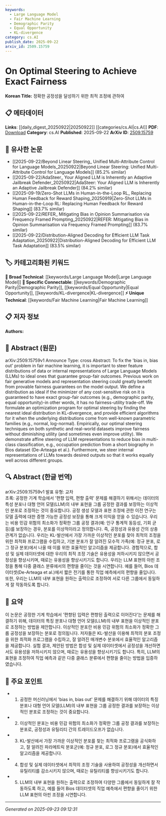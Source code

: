 ```yaml
---
keywords:
  - Large Language Model
  - Fair Machine Learning
  - Demographic Parity
  - Equal Opportunity
  - KL-divergence
category: cs.AI
publish_date: 2025-09-22
arxiv_id: 2509.15759
---
```


<!-- KEYWORD_LINKING_METADATA:
{
  "processed_timestamp": "2025-09-23T09:12:31.613368",
  "vocabulary_version": "1.0",
  "selected_keywords": [
    "Large Language Model",
    "Fair Machine Learning",
    "Demographic Parity",
    "Equal Opportunity",
    "KL-divergence"
  ],
  "rejected_keywords": [],
  "similarity_scores": {
    "Large Language Model": 0.85,
    "Fair Machine Learning": 0.78,
    "Demographic Parity": 0.8,
    "Equal Opportunity": 0.77,
    "KL-divergence": 0.79
  },
  "extraction_method": "AI_prompt_based",
  "budget_applied": true,
  "candidates_json": {
    "candidates": [
      {
        "surface": "Large Language Models",
        "canonical": "Large Language Model",
        "aliases": [
          "LLM",
          "Large Language Models"
        ],
        "category": "broad_technical",
        "rationale": "Central to the paper's discussion on steering representations to achieve fairness.",
        "novelty_score": 0.45,
        "connectivity_score": 0.9,
        "specificity_score": 0.7,
        "link_intent_score": 0.85
      },
      {
        "surface": "Fair Machine Learning",
        "canonical": "Fair Machine Learning",
        "aliases": [
          "Fair ML"
        ],
        "category": "unique_technical",
        "rationale": "Focus of the paper is on achieving fairness in machine learning models.",
        "novelty_score": 0.75,
        "connectivity_score": 0.65,
        "specificity_score": 0.8,
        "link_intent_score": 0.78
      },
      {
        "surface": "Demographic Parity",
        "canonical": "Demographic Parity",
        "aliases": [
          "Demographic Fairness"
        ],
        "category": "specific_connectable",
        "rationale": "A key fairness criterion discussed in the context of the paper.",
        "novelty_score": 0.6,
        "connectivity_score": 0.7,
        "specificity_score": 0.85,
        "link_intent_score": 0.8
      },
      {
        "surface": "Equal Opportunity",
        "canonical": "Equal Opportunity",
        "aliases": [
          "Equalized Odds"
        ],
        "category": "specific_connectable",
        "rationale": "Another fairness criterion that is crucial for the paper's objectives.",
        "novelty_score": 0.58,
        "connectivity_score": 0.68,
        "specificity_score": 0.82,
        "link_intent_score": 0.77
      },
      {
        "surface": "KL-divergence",
        "canonical": "KL-divergence",
        "aliases": [
          "Kullback-Leibler Divergence"
        ],
        "category": "specific_connectable",
        "rationale": "Used in the optimization process for steering distributions.",
        "novelty_score": 0.55,
        "connectivity_score": 0.75,
        "specificity_score": 0.78,
        "link_intent_score": 0.79
      }
    ],
    "ban_list_suggestions": [
      "bias",
      "utility",
      "optimization"
    ]
  },
  "decisions": [
    {
      "candidate_surface": "Large Language Models",
      "resolved_canonical": "Large Language Model",
      "decision": "linked",
      "scores": {
        "novelty": 0.45,
        "connectivity": 0.9,
        "specificity": 0.7,
        "link_intent": 0.85
      }
    },
    {
      "candidate_surface": "Fair Machine Learning",
      "resolved_canonical": "Fair Machine Learning",
      "decision": "linked",
      "scores": {
        "novelty": 0.75,
        "connectivity": 0.65,
        "specificity": 0.8,
        "link_intent": 0.78
      }
    },
    {
      "candidate_surface": "Demographic Parity",
      "resolved_canonical": "Demographic Parity",
      "decision": "linked",
      "scores": {
        "novelty": 0.6,
        "connectivity": 0.7,
        "specificity": 0.85,
        "link_intent": 0.8
      }
    },
    {
      "candidate_surface": "Equal Opportunity",
      "resolved_canonical": "Equal Opportunity",
      "decision": "linked",
      "scores": {
        "novelty": 0.58,
        "connectivity": 0.68,
        "specificity": 0.82,
        "link_intent": 0.77
      }
    },
    {
      "candidate_surface": "KL-divergence",
      "resolved_canonical": "KL-divergence",
      "decision": "linked",
      "scores": {
        "novelty": 0.55,
        "connectivity": 0.75,
        "specificity": 0.78,
        "link_intent": 0.79
      }
    }
  ]
}
-->

# On Optimal Steering to Achieve Exact Fairness

**Korean Title:** 정확한 공정성을 달성하기 위한 최적 조정에 관하여

## 📋 메타데이터

**Links**: [[daily_digest_20250922|20250922]] [[categories/cs.AI|cs.AI]]
**PDF**: [Download](https://arxiv.org/pdf/2509.15759.pdf)
**Category**: cs.AI
**Published**: 2025-09-22
**ArXiv ID**: [2509.15759](https://arxiv.org/abs/2509.15759)

## 🔗 유사한 논문
- [[2025-09-22/Beyond Linear Steering_ Unified Multi-Attribute Control for Language Models_20250922|Beyond Linear Steering: Unified Multi-Attribute Control for Language Models]] (85.2% similar)
- [[2025-09-22/AdaSteer_ Your Aligned LLM is Inherently an Adaptive Jailbreak Defender_20250922|AdaSteer: Your Aligned LLM is Inherently an Adaptive Jailbreak Defender]] (84.2% similar)
- [[2025-09-19/Zero-Shot LLMs in Human-in-the-Loop RL_ Replacing Human Feedback for Reward Shaping_20250919|Zero-Shot LLMs in Human-in-the-Loop RL: Replacing Human Feedback for Reward Shaping]] (83.7% similar)
- [[2025-09-22/REFER_ Mitigating Bias in Opinion Summarisation via Frequency Framed Prompting_20250922|REFER: Mitigating Bias in Opinion Summarisation via Frequency Framed Prompting]] (83.7% similar)
- [[2025-09-22/Distribution-Aligned Decoding for Efficient LLM Task Adaptation_20250922|Distribution-Aligned Decoding for Efficient LLM Task Adaptation]] (83.5% similar)

## 🏷️ 카테고리화된 키워드
**🧠 Broad Technical**: [[keywords/Large Language Model|Large Language Model]]
**🔗 Specific Connectable**: [[keywords/Demographic Parity|Demographic Parity]], [[keywords/Equal Opportunity|Equal Opportunity]], [[keywords/KL-divergence|KL-divergence]]
**⚡ Unique Technical**: [[keywords/Fair Machine Learning|Fair Machine Learning]]

## 📋 저자 정보

**Authors:** 

## 📄 Abstract (원문)

arXiv:2509.15759v1 Announce Type: cross 
Abstract: To fix the 'bias in, bias out' problem in fair machine learning, it is important to steer feature distributions of data or internal representations of Large Language Models (LLMs) to ideal ones that guarantee group-fair outcomes. Previous work on fair generative models and representation steering could greatly benefit from provable fairness guarantees on the model output. We define a distribution as ideal if the minimizer of any cost-sensitive risk on it is guaranteed to have exact group-fair outcomes (e.g., demographic parity, equal opportunity)-in other words, it has no fairness-utility trade-off. We formulate an optimization program for optimal steering by finding the nearest ideal distribution in KL-divergence, and provide efficient algorithms for it when the underlying distributions come from well-known parametric families (e.g., normal, log-normal). Empirically, our optimal steering techniques on both synthetic and real-world datasets improve fairness without diminishing utility (and sometimes even improve utility). We demonstrate affine steering of LLM representations to reduce bias in multi-class classification, e.g., occupation prediction from a short biography in Bios dataset (De-Arteaga et al.). Furthermore, we steer internal representations of LLMs towards desired outputs so that it works equally well across different groups.

## 🔍 Abstract (한글 번역)

arXiv:2509.15759v1 발표 유형: 교차  
초록: 공정한 기계 학습에서 '편향 입력, 편향 출력' 문제를 해결하기 위해서는 데이터의 특성 분포나 대형 언어 모델(LLM)의 내부 표현을 그룹 공정한 결과를 보장하는 이상적인 분포로 조정하는 것이 중요합니다. 공정 생성 모델과 표현 조정에 관한 이전 연구는 모델 출력에 대한 증명 가능한 공정성 보장을 통해 크게 이익을 얻을 수 있습니다. 우리는 비용 민감 위험의 최소화가 정확한 그룹 공정 결과(예: 인구 통계적 동등성, 기회 균등)를 보장하는 경우, 분포를 이상적이라고 정의합니다. 즉, 공정성과 유용성 간의 상충 관계가 없습니다. 우리는 KL-발산에서 가장 가까운 이상적인 분포를 찾아 최적의 조정을 위한 최적화 프로그램을 수립하고, 기본 분포가 잘 알려진 모수적 가족(예: 정규 분포, 로그 정규 분포)에서 나올 때 이를 위한 효율적인 알고리즘을 제공합니다. 경험적으로, 합성 및 실제 데이터셋에 대한 우리의 최적 조정 기술은 유용성을 저하시키지 않으면서 공정성을 향상시키며, 때로는 유용성을 향상시키기도 합니다. 우리는 LLM 표현의 아핀 조정을 통해 다중 클래스 분류에서의 편향을 줄이는 것을 시연합니다. 예를 들어, Bios 데이터셋(De-Arteaga et al.)에서 짧은 전기를 통한 직업 예측에서의 편향을 줄입니다. 또한, 우리는 LLM의 내부 표현을 원하는 출력으로 조정하여 서로 다른 그룹에서 동일하게 잘 작동하도록 합니다.

## 📝 요약

이 논문은 공정한 기계 학습에서 '편향된 입력은 편향된 출력으로 이어진다'는 문제를 해결하기 위해, 데이터의 특징 분포나 대형 언어 모델(LLM)의 내부 표현을 이상적인 분포로 조정하는 방법을 제안합니다. 이상적인 분포란 비용 민감 위험의 최소화가 정확한 그룹 공정성을 보장하는 분포로 정의됩니다. 저자들은 KL-발산을 이용해 최적의 분포 조정을 위한 최적화 프로그램을 수립하고, 잘 알려진 매개변수 분포에서 효율적인 알고리즘을 제공합니다. 실험 결과, 제안된 방법은 합성 및 실제 데이터셋에서 공정성을 개선하면서도 유용성을 저하시키지 않으며, 때로는 유용성을 향상시키기도 합니다. 특히, LLM의 표현을 조정하여 직업 예측과 같은 다중 클래스 분류에서 편향을 줄이는 방법을 입증하였습니다.

## 🎯 주요 포인트

- 1. 공정한 머신러닝에서 'bias in, bias out' 문제를 해결하기 위해 데이터의 특징 분포나 대형 언어 모델(LLM)의 내부 표현을 그룹 공정한 결과를 보장하는 이상적인 분포로 조정하는 것이 중요합니다.
- 2. 이상적인 분포는 비용 민감 위험의 최소화가 정확한 그룹 공정 결과를 보장하는 분포로, 공정성과 유틸리티 간의 트레이드오프가 없습니다.
- 3. KL-발산에서 가장 가까운 이상적인 분포를 찾는 최적화 프로그램을 공식화하고, 잘 알려진 파라메트릭 분포군(예: 정규 분포, 로그 정규 분포)에서 효율적인 알고리즘을 제공합니다.
- 4. 합성 및 실제 데이터셋에서 최적의 조정 기술을 사용하여 공정성을 개선하면서 유틸리티를 감소시키지 않으며, 때로는 유틸리티를 향상시키기도 합니다.
- 5. LLM의 내부 표현을 원하는 출력으로 조정하여 다양한 그룹에서 동일하게 잘 작동하도록 하고, 예를 들어 Bios 데이터셋의 직업 예측에서 편향을 줄이기 위한 LLM 표현의 아핀 조정을 시연합니다.


---

*Generated on 2025-09-23 09:12:31*